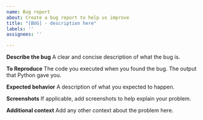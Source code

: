 ```yaml
---
name: Bug report
about: Create a bug report to help us improve
title: "[BUG] - description here"
labels: ''
assignees: ''

---
```


**Describe the bug**
A clear and concise description of what the bug is.

**To Reproduce**
The code you executed when you found the bug.
The output that Python gave you.

**Expected behavior**
A description of what you expected to happen.

**Screenshots**
If applicable, add screenshots to help explain your problem.

**Additional context**
Add any other context about the problem here.
